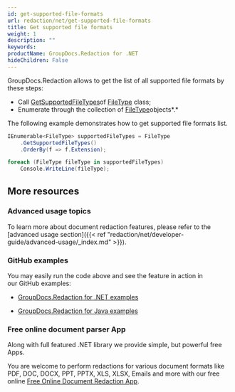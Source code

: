 ```yaml
---
id: get-supported-file-formats
url: redaction/net/get-supported-file-formats
title: Get supported file formats
weight: 1
description: ""
keywords: 
productName: GroupDocs.Redaction for .NET
hideChildren: False
---
```

GroupDocs.Redaction allows to get the list of all supported file formats by these steps:

*   Call [GetSupportedFileTypes](https://apireference.groupdocs.com/net/redaction/groupdocs.redaction/filetype/methods/getsupportedfiletypes)of [FileType](https://apireference.groupdocs.com/net/redaction/groupdocs.redaction/filetype) class;
*   Enumerate through the collection of [FileType](https://apireference.groupdocs.com/net/redaction/groupdocs.redaction/filetype)objects*.*

The following example demonstrates how to get supported file formats list.

```csharp
IEnumerable<FileType> supportedFileTypes = FileType
	.GetSupportedFileTypes()
	.OrderBy(f => f.Extension);

foreach (FileType fileType in supportedFileTypes)
	Console.WriteLine(fileType);
```

## More resources

### Advanced usage topics

To learn more about document redaction features, please refer to the [advanced usage section]({{< ref "redaction/net/developer-guide/advanced-usage/_index.md" >}}).

### GitHub examples

You may easily run the code above and see the feature in action in our GitHub examples:

*   [GroupDocs.Redaction for .NET examples](https://github.com/groupdocs-redaction/GroupDocs.Redaction-for-.NET)
    
*   [GroupDocs.Redaction for Java examples](https://github.com/groupdocs-redaction/GroupDocs.Redaction-for-Java)
    

### Free online document parser App

Along with full featured .NET library we provide simple, but powerful free Apps.

You are welcome to perform redactions for various document formats like PDF, DOC, DOCX, PPT, PPTX, XLS, XLSX, Emails and more with our free online [Free Online Document Redaction App](https://products.groupdocs.app/redaction).
